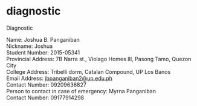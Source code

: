 # diagnostic
Diagnostic

Name: Joshua B. Panganiban<br>
Nickname: Joshua<br>
Student Number: 2015-05341 <br>
Provincial Address: 7B Narra st., Violago Homes III, Pasong Tamo, Quezon City<br>
College Address: Tribelli dorm, Catalan Compound, UP Los Banos<br>
Email Address: jbpanganiban2@up.edu.ph <br>
Contact Number: 09209636827<br>
Person to contact in case of emergency: Myrna Panganiban<br>
Contact Number: 09177914298<br>
